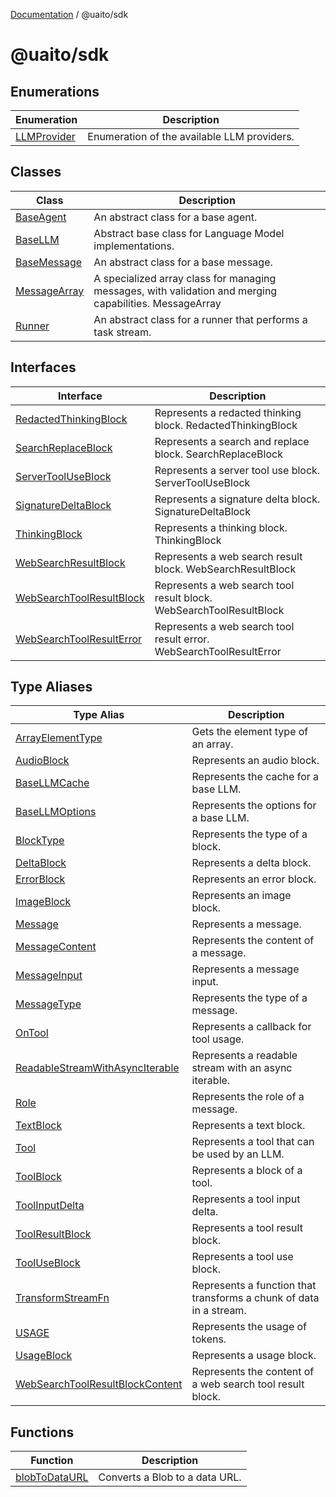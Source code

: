 [Documentation](README.md) / @uaito/sdk

# @uaito/sdk

## Enumerations

| Enumeration | Description |
| ------ | ------ |
| [LLMProvider](@uaito.sdk.Enumeration.LLMProvider.md) | Enumeration of the available LLM providers. |

## Classes

| Class | Description |
| ------ | ------ |
| [BaseAgent](@uaito.sdk.Class.BaseAgent.md) | An abstract class for a base agent. |
| [BaseLLM](@uaito.sdk.Class.BaseLLM.md) | Abstract base class for Language Model implementations. |
| [BaseMessage](@uaito.sdk.Class.BaseMessage.md) | An abstract class for a base message. |
| [MessageArray](@uaito.sdk.Class.MessageArray.md) | A specialized array class for managing messages, with validation and merging capabilities. MessageArray |
| [Runner](@uaito.sdk.Class.Runner.md) | An abstract class for a runner that performs a task stream. |

## Interfaces

| Interface | Description |
| ------ | ------ |
| [RedactedThinkingBlock](@uaito.sdk.Interface.RedactedThinkingBlock.md) | Represents a redacted thinking block. RedactedThinkingBlock |
| [SearchReplaceBlock](@uaito.sdk.Interface.SearchReplaceBlock.md) | Represents a search and replace block. SearchReplaceBlock |
| [ServerToolUseBlock](@uaito.sdk.Interface.ServerToolUseBlock.md) | Represents a server tool use block. ServerToolUseBlock |
| [SignatureDeltaBlock](@uaito.sdk.Interface.SignatureDeltaBlock.md) | Represents a signature delta block. SignatureDeltaBlock |
| [ThinkingBlock](@uaito.sdk.Interface.ThinkingBlock.md) | Represents a thinking block. ThinkingBlock |
| [WebSearchResultBlock](@uaito.sdk.Interface.WebSearchResultBlock.md) | Represents a web search result block. WebSearchResultBlock |
| [WebSearchToolResultBlock](@uaito.sdk.Interface.WebSearchToolResultBlock.md) | Represents a web search tool result block. WebSearchToolResultBlock |
| [WebSearchToolResultError](@uaito.sdk.Interface.WebSearchToolResultError.md) | Represents a web search tool result error. WebSearchToolResultError |

## Type Aliases

| Type Alias | Description |
| ------ | ------ |
| [ArrayElementType](@uaito.sdk.TypeAlias.ArrayElementType.md) | Gets the element type of an array. |
| [AudioBlock](@uaito.sdk.TypeAlias.AudioBlock.md) | Represents an audio block. |
| [BaseLLMCache](@uaito.sdk.TypeAlias.BaseLLMCache.md) | Represents the cache for a base LLM. |
| [BaseLLMOptions](@uaito.sdk.TypeAlias.BaseLLMOptions.md) | Represents the options for a base LLM. |
| [BlockType](@uaito.sdk.TypeAlias.BlockType.md) | Represents the type of a block. |
| [DeltaBlock](@uaito.sdk.TypeAlias.DeltaBlock.md) | Represents a delta block. |
| [ErrorBlock](@uaito.sdk.TypeAlias.ErrorBlock.md) | Represents an error block. |
| [ImageBlock](@uaito.sdk.TypeAlias.ImageBlock.md) | Represents an image block. |
| [Message](@uaito.sdk.TypeAlias.Message.md) | Represents a message. |
| [MessageContent](@uaito.sdk.TypeAlias.MessageContent.md) | Represents the content of a message. |
| [MessageInput](@uaito.sdk.TypeAlias.MessageInput.md) | Represents a message input. |
| [MessageType](@uaito.sdk.TypeAlias.MessageType.md) | Represents the type of a message. |
| [OnTool](@uaito.sdk.TypeAlias.OnTool.md) | Represents a callback for tool usage. |
| [ReadableStreamWithAsyncIterable](@uaito.sdk.TypeAlias.ReadableStreamWithAsyncIterable.md) | Represents a readable stream with an async iterable. |
| [Role](@uaito.sdk.TypeAlias.Role.md) | Represents the role of a message. |
| [TextBlock](@uaito.sdk.TypeAlias.TextBlock.md) | Represents a text block. |
| [Tool](@uaito.sdk.TypeAlias.Tool.md) | Represents a tool that can be used by an LLM. |
| [ToolBlock](@uaito.sdk.TypeAlias.ToolBlock.md) | Represents a block of a tool. |
| [ToolInputDelta](@uaito.sdk.TypeAlias.ToolInputDelta.md) | Represents a tool input delta. |
| [ToolResultBlock](@uaito.sdk.TypeAlias.ToolResultBlock.md) | Represents a tool result block. |
| [ToolUseBlock](@uaito.sdk.TypeAlias.ToolUseBlock.md) | Represents a tool use block. |
| [TransformStreamFn](@uaito.sdk.TypeAlias.TransformStreamFn.md) | Represents a function that transforms a chunk of data in a stream. |
| [USAGE](@uaito.sdk.TypeAlias.USAGE.md) | Represents the usage of tokens. |
| [UsageBlock](@uaito.sdk.TypeAlias.UsageBlock.md) | Represents a usage block. |
| [WebSearchToolResultBlockContent](@uaito.sdk.TypeAlias.WebSearchToolResultBlockContent.md) | Represents the content of a web search tool result block. |

## Functions

| Function | Description |
| ------ | ------ |
| [blobToDataURL](@uaito.sdk.Function.blobToDataURL.md) | Converts a Blob to a data URL. |
